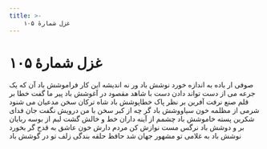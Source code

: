 ```yaml
---
title: >-
    غزل شمارهٔ ۱۰۵
---
```

# غزل شمارهٔ ۱۰۵

صوفی ار باده به اندازه خورد نوشش باد
ور نه اندیشه این کار فراموشش باد
آن که یک جرعه می از دست تواند دادن
دست با شاهد مقصود در آغوشش باد
پیر ما گفت خطا بر قلم صنع نرفت
آفرین بر نظر پاک خطاپوشش باد
شاه ترکان سخن مدعیان می شنود
شرمی از مظلمه خون سیاووشش باد
گر چه از کبر سخن با من درویش نگفت
جان فدای شکرین پسته خاموشش باد
چشمم از آینه داران خط و خالش گشت
لبم از بوسه ربایان بر و دوشش باد
نرگس مست نوازش کن مردم دارش
خون عاشق به قدح گر بخورد نوشش باد
به غلامی تو مشهور جهان شد حافظ
حلقه بندگی زلف تو در گوشش باد
